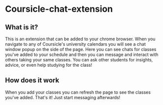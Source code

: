 # Coursicle-chat-extension
## What is it?
This is an extension that can be added to your chrome browser. When you navigate to any of Coursicle's university calendars you will see a chat window popup on the side of the page. Here you can see chats for classes you've added to your schedule and then you can message and interact with others taking your same classes. You can ask other students for insights, advice, or even help studying for the class!

## How does it work
When you add your classes you can refresh the page to see the classes you've added. That's it! Just start messaging afterwards!

